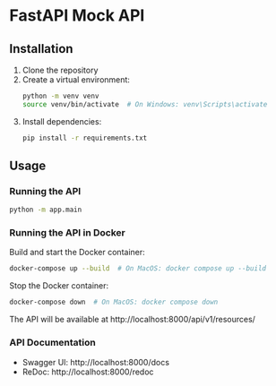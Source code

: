 # FastAPI Mock API


## Installation

1. Clone the repository
2. Create a virtual environment:
   ```bash
   python -m venv venv
   source venv/bin/activate  # On Windows: venv\Scripts\activate
   ```
3. Install dependencies:
   ```bash
   pip install -r requirements.txt
   ```


## Usage

### Running the API

```bash
python -m app.main
```

### Running the API in Docker

Build and start the Docker container:
```bash
docker-compose up --build  # On MacOS: docker compose up --build
```

Stop the Docker container:
```bash
docker-compose down  # On MacOS: docker compose down
```

The API will be available at http://localhost:8000/api/v1/resources/

### API Documentation

- Swagger UI: http://localhost:8000/docs
- ReDoc: http://localhost:8000/redoc